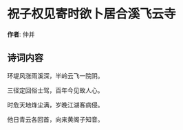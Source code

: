 # 祝子权见寄时欲卜居合溪飞云寺

**作者**: 仲并

## 诗词内容

环堤风涨雨溪深，半岭云飞一院阴。

三径定回俗士驾，百年今见故人心。

时危天地烽尘满，岁晚江湖客病侵。

他日青云各回首，向来黄阁子知音。

